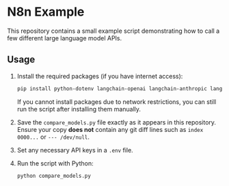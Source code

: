 # N8n Example

This repository contains a small example script demonstrating how to call a few different large language model APIs.

## Usage
1. Install the required packages (if you have internet access):
   ```bash
   pip install python-dotenv langchain-openai langchain-anthropic langchain-google-genai
   ```
   If you cannot install packages due to network restrictions, you can still run the script after installing them manually.

2. Save the `compare_models.py` file exactly as it appears in this repository. Ensure your copy **does not** contain any git diff lines such as `index 0000...` or `--- /dev/null`.

3. Set any necessary API keys in a `.env` file.

4. Run the script with Python:
   ```bash
   python compare_models.py
   ```

